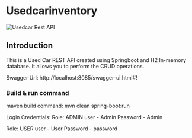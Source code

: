 # Usedcarinventory

![Usedcar Rest API](https://i.ibb.co/0yP7XPV/Swagger-Used-Car-RESTAPI.png)


## Introduction
This is a Used Car REST API created using Springboot and H2 In-memory database. It allows you to perform the CRUD operations.

Swagger Url: http://localhost:8085/swagger-ui.html#!

### Build & run command 
maven build command: mvn clean spring-boot:run

Login Credentials: 
Role: ADMIN
user - Admin 
Password - Admin

Role: USER
user - User 
Password - password

